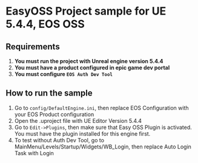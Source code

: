 # EasyOSS Project sample for UE 5.4.4, EOS OSS

## Requirements

1. **You must run the project with Unreal engine version 5.4.4** 
2. **You must have a product configured in epic game dev portal**
3. **You must configure `EOS Auth Dev Tool`**

## How to run the sample

1. Go to `config/DefaultEngine.ini`, then replace EOS Configuration with your EOS Product configuration
2. Open the .uproject file with UE Editor Version 5.4.4
3. Go to `Edit->Plugins`, then make sure that Easy OSS Plugin is activated. You must have the plugin installed for this engine first.
4. To test without Auth Dev Tool, go to MainMenu/Levels/Startup/Widgets/WB_Login, then replace Auto Login Task with Login
